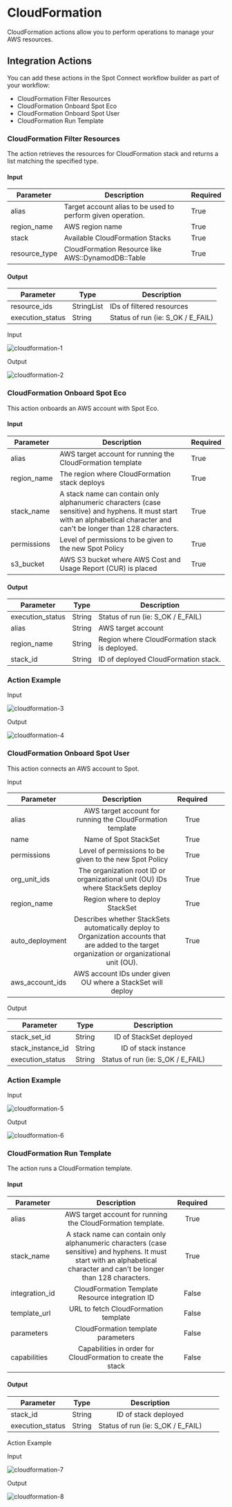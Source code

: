 # CloudFormation 

CloudFormation actions allow you to perform operations to manage your AWS resources. 

## Integration Actions 

You can add these actions in the Spot Connect workflow builder as part of your workflow: 

* CloudFormation Filter Resources 
* CloudFormation Onboard Spot Eco 
* CloudFormation Onboard Spot User 
* CloudFormation Run Template 

### CloudFormation Filter Resources 

The action retrieves the resources for CloudFormation stack and returns a list matching the specified type. 

#### Input

Parameter | Description | Required
--------- | ----------- | --------
alias    | Target account alias to be used to perform given operation. | True
region_name | AWS region name  | True
stack    | Available CloudFormation Stacks | True
resource_type  | CloudFormation Resource like AWS::DynamodDB::Table  | True

#### Output

Parameter | Type | Description
--------- | ----------- | --------
resource_ids    | StringList  | IDs of filtered resources
execution_status | String   | Status of run (ie: S_OK / E_FAIL)

Input

![cloudformation-1](https://github.com/spotinst/help/assets/106514736/8a2032f2-79c1-4ee7-b6d9-ff7f9b0a57b1)

Output

![cloudformation-2](https://github.com/spotinst/help/assets/106514736/5e0aa53c-0bc0-4659-8abe-4979613c6bf1)

### CloudFormation Onboard Spot Eco

This action onboards an AWS account with Spot Eco. 

#### Input

Parameter | Description | Required
--------- | ----------- | --------
alias    | AWS target account for running the CloudFormation template | True
region_name | The region where CloudFormation stack deploys  | True
stack_name    | A stack name can contain only alphanumeric characters (case sensitive) and hyphens. It must start with an alphabetical character and can't be longer than 128 characters. | True
permissions  | Level of permissions to be given to the new Spot Policy  | True
s3_bucket  | AWS S3 bucket where AWS Cost and Usage Report (CUR) is placed  | True

#### Output

Parameter | Type | Description
--------- | ----------- | --------
execution_status   | String  | Status of run (ie: S_OK / E_FAIL)
alias | String   | AWS target account
region_name | String   | Region where CloudFormation stack is deployed.
stack_id | String   | ID of deployed CloudFormation stack.

### Action Example 

Input 

![cloudformation-3](https://github.com/spotinst/help/assets/106514736/05697d69-3c34-4418-83dd-61961671231b)

Output 

![cloudformation-4](https://github.com/spotinst/help/assets/106514736/64cd4552-02e1-4a9a-af00-2d4faa69066a)

### CloudFormation Onboard Spot User 

This action connects an AWS account to Spot. 

Input 

|       Parameter       |                                                                        Description                                                                    |      Required  |   |   |
|-----------------------|:-----------------------------------------------------------------------------------------------------------------------------------------------------:|:--------------:|---|---|
|      alias            |     AWS target account for running the CloudFormation template                                                                                        |     True       |   |   |
|      name             |     Name of Spot StackSet                                                                                                                             |     True       |   |   |
|      permissions      |     Level of permissions to be given to the new Spot Policy                                                                                           |     True       |   |   |
|      org_unit_ids     |     The organization root ID or organizational unit (OU) IDs where StackSets deploy                                                                   |     True       |   |   |
|      region_name      |     Region where to deploy StackSet                                                                                                                   |     True       |   |   |
|      auto_deployment  |     Describes whether StackSets automatically deploy to Organization accounts that are added to the target organization or organizational unit (OU).  |     True       |   |   |
|      aws_account_ids  |     AWS account IDs under given OU where a StackSet will deploy

Output

|       Parameter         |                                                                            Type                                                                       |                 Description             |   |   |
|-------------------------|:-----------------------------------------------------------------------------------------------------------------------------------------------------:|:---------------------------------------:|---|---|
|      stack_set_id       |     String                                                                                                                                            |     ID of StackSet deployed             |   |   |
|      stack_instance_id  |     String                                                                                                                                            |     ID of stack instance                |   |   |
|      execution_status   |     String                                                                                                                                            |     Status of run (ie: S_OK / E_FAIL)   |   |   |

### Action Example 

Input

![cloudformation-5](https://github.com/spotinst/help/assets/106514736/bc2f5f0f-f193-4182-b6db-befb8be11ddc)

Output

![cloudformation-6](https://github.com/spotinst/help/assets/106514736/a6c4cab4-81a9-49d4-8a08-f8bccb64e2a7)

### CloudFormation Run Template 

The action runs a CloudFormation template. 

#### Input 

|       Parameter       |                                                                                     Description                                                                                |      Required  |   |   |
|-----------------------|:------------------------------------------------------------------------------------------------------------------------------------------------------------------------------:|:--------------:|---|---|
|      alias            |     AWS target account for running the CloudFormation template.                                                                                                                |     True       |   |   |
|      stack_name       |     A stack name can contain only alphanumeric characters (case sensitive) and hyphens. It must start with an alphabetical character and can't be longer than 128 characters.  |     True       |   |   |
|      integration_id   |     CloudFormation Template Resource integration ID                                                                                                                            |     False      |   |   |
|      template_url     |     URL to fetch CloudFormation template                                                                                                                                       |     False      |   |   |
|      parameters       |     CloudFormation template parameters                                                                                                                                         |     False      |   |   |
|      capabilities     |     Capabilities in order for CloudFormation to create the stack                                                                                                               |     False      |   |   |
#### Output

|       Parameter        |       Type  |                Description             |   |   |
|------------------------|:-----------:|:--------------------------------------:|---|---|
|      stack_id          |     String  |     ID of stack deployed               |   |   |
|      execution_status  |     String  |     Status of run (ie: S_OK / E_FAIL)  |   |   |

Action Example 

Input 

![cloudformation-7](https://github.com/spotinst/help/assets/106514736/9885b274-ff9d-4988-b7de-e8648008c827)

Output 

![cloudformation-8](https://github.com/spotinst/help/assets/106514736/2b5f2ba2-c7b3-4fd0-82f4-780aacaa75ca)


